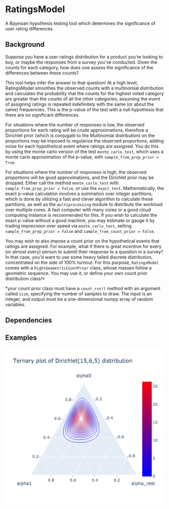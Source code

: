 # RatingsModel
A Bayesian hypothesis testing tool which determines the significance of user rating differences.


## Background
Suppose you have a user ratings distribution for a product you're looking to buy, or maybe the responses from a survey you've conducted. Given the counts for each category, how does one assess the significance of the differences between these counts? 

This tool helps infer the answer to that question! At a high level, RatingsModel smoothes the observed counts with a multinomial distribution and calculates the probability that the counts for the highest voted category are greater than the counts of all the other categories, assuming the event of assigning ratings is repeated indefinitely with the same (or about the same) frequencies. This is the p-value of the test with a null hypothesis that there are no significant differences.

For situations where the number of responses is low, the observed proportions for each rating will be crude approximations, therefore a Dirichlet prior (which is conjugate to the Multinomial distribution) on the proportions may be imposed to regularize the observed proportions, adding noise for each hypothetical event where ratings are assigned. You do this by using the monte carlo version of the test ``monte_carlo_test``, which uses a monte carlo approximation of the p-value, with ``sample_from_prop_prior = True``. 

For situations where the number of responses is high, the observed proportions will be good approximations, and the Dirichlet prior may be dropped. Either call the method ``monte_carlo_test`` with ``sample_from_prop_prior = False``, or use the ``exact_test``. Mathematically, the exact p-value calculation involves a summation over integer partitions, which is done by utilizing a fast and clever algorithm to calculate these partitions, as well as the ``multiprocessing`` module to distribute the workload over multiple cores. A fast computer with many cores or a good cloud computing instance is recommended for this. If you wish to calculate the exact p-value without a good machine, you may estimate or gauge it by trading imprecision over speed via ``monte_carlo_test``, setting ``sample_from_prop_prior = False`` and ``sample_from_count_prior = False``.

You may wish to also impose a count prior on the hypothetical events that ratings are assigned. For example, what if there is great incentive for every (or almost every) person to submit their response to a question in a survey? In that case, you'd want to use some heavy tailed discrete distribution, concentrated on the side of 100% turnout. For this purpose, ``RatingsModel`` comes with a ``RightGeometricCountPrior`` class, whose masses follow a geometric sequence. You may use it, or define your own count prior distribution class!* 

*your count prior class must have a ``count_rvs()`` method with an argument called ``size``, specifying the number of samples to draw. The input is an integer, and output must be a one-dimensional numpy array of random variables. 

## Dependencies

## Examples

![](images/ternary_contour.png)
